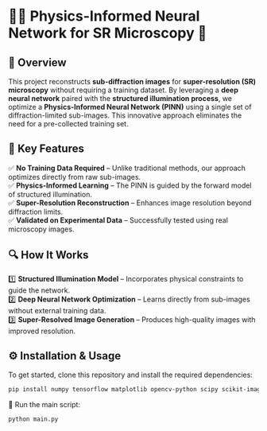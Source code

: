 # 🎨✨ Physics-Informed Neural Network for SR Microscopy 🔬

## 🌟 Overview
This project reconstructs **sub-diffraction images** for **super-resolution (SR) microscopy** without requiring a training dataset. By leveraging a **deep neural network** paired with the **structured illumination process**, we optimize a **Physics-Informed Neural Network (PINN)** using a single set of diffraction-limited sub-images. This innovative approach eliminates the need for a pre-collected training set.

## 🚀 Key Features
✅ **No Training Data Required** – Unlike traditional methods, our approach optimizes directly from raw sub-images.  
✅ **Physics-Informed Learning** – The PINN is guided by the forward model of structured illumination.  
✅ **Super-Resolution Reconstruction** – Enhances image resolution beyond diffraction limits.  
✅ **Validated on Experimental Data** – Successfully tested using real microscopy images.  

## 🔍 How It Works
1️⃣ **Structured Illumination Model** – Incorporates physical constraints to guide the network.  
2️⃣ **Deep Neural Network Optimization** – Learns directly from sub-images without external training data.  
3️⃣ **Super-Resolved Image Generation** – Produces high-quality images with improved resolution.  

## ⚙️ Installation & Usage
To get started, clone this repository and install the required dependencies:
```sh
pip install numpy tensorflow matplotlib opencv-python scipy scikit-image
```
🎯 Run the main script:
```sh
python main.py
```

